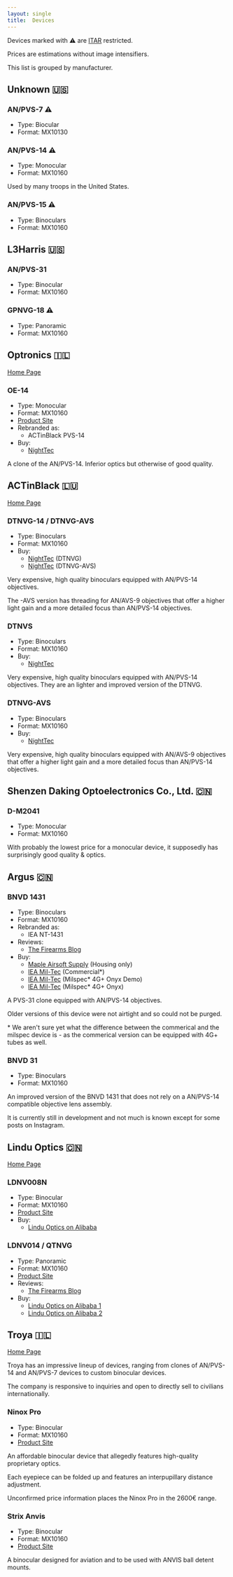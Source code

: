 ```yaml
---
layout: single
title:  Devices
---
```


Devices marked with ⚠️ are [ITAR](/wiki/restrictions#united-states) restricted.

Prices are estimations without image intensifiers.

This list is grouped by manufacturer.


## Unknown 🇺🇸

### AN/PVS-7 ⚠️
* Type: Biocular
* Format: MX10130

### AN/PVS-14 ⚠️
* Type: Monocular
* Format: MX10160

Used by many troops in the United States.

### AN/PVS-15 ⚠️
* Type: Binoculars
* Format: MX10160

## L3Harris 🇺🇸

### AN/PVS-31
* Type: Binocular
* Format: MX10160

### GPNVG-18 ⚠️
* Type: Panoramic
* Format: MX10160

## Optronics 🇮🇱
[Home Page](http://www.optronics.co.il)

### OE-14
* Type: Monocular
* Format: MX10160
* [Product Site](http://www.optronics.co.il/night-vision/oe-14/)
* Rebranded as:
  * ACTinBlack PVS-14
* Buy:
  * [NightTec](https://nighttec.net/shop/pvs14/)

A clone of the AN/PVS-14.
Inferior optics but otherwise of good quality.

## ACTinBlack 🇱🇺
[Home Page](https://actinblack.com/)

### DTNVG-14 / DTNVG-AVS
* Type: Binoculars
* Format: MX10160
* Buy:
  * [NightTec](https://nighttec.net/shop/dtnvg14/) (DTNVG)
  * [NightTec](https://nighttec.net/shop/dtnvgavs/) (DTNVG-AVS)

Very expensive, high quality binoculars equipped with AN/PVS-14 objectives.

The -AVS version has threading for AN/AVS-9 objectives
that offer a higher light gain and a more detailed focus than AN/PVS-14 objectives.

### DTNVS
* Type: Binoculars
* Format: MX10160
* Buy:
  * [NightTec](https://nighttec.net/shop/dtnvg14/)

Very expensive, high quality binoculars equipped with AN/PVS-14 objectives.
They are an lighter and improved version of the DTNVG.

### DTNVG-AVS
* Type: Binoculars
* Format: MX10160
* Buy:
  * [NightTec](https://nighttec.net/shop/dtnvgavs/)

Very expensive, high quality binoculars equipped with AN/AVS-9 objectives
that offer a higher light gain and a more detailed focus than AN/PVS-14 objectives.

## Shenzen Daking Optoelectronics Co., Ltd. 🇨🇳

### D-M2041
* Type: Monocular
* Format: MX10160

With probably the lowest price for a monocular device, it supposedly has surprisingly good quality & optics.


## Argus 🇨🇳

### BNVD 1431
* Type: Binoculars
* Format: MX10160
* Rebranded as:
  * IEA NT-1431
* Reviews:
  * [The Firearms Blog](https://www.thefirearmblog.com/blog/2019/11/15/friday-night-lights-bnvd-1431-review-a-pvs-31-with-pvs-14-optics/)
* Buy:
  * [Maple Airsoft Supply](https://www.mapleairsoftsupply.ca/product/argus-bnvd-1431-night-vision-housing/) (Housing only)
  * [IEA Mil-Tec](https://i-e-a.de/nachtsichttechnik-behoerde/restlichtverstaerker/binokular/720/bnvd-nt-1431-charlie) (Commercial*)
  * [IEA Mil-Tec](https://i-e-a.de/nachtsichttechnik-behoerde/restlichtverstaerker/binokular/722/bnvd-nt-1431-4g-onyx-mil-spec-demo) (Milspec* 4G+ Onyx Demo)
  * [IEA Mil-Tec](https://i-e-a.de/nachtsichttechnik-behoerde/restlichtverstaerker/binokular/721/bnvd-nt-1431-4g-onyx-mil-spec) (Milspec* 4G+ Onyx)

A PVS-31 clone equipped with AN/PVS-14 objectives.

Older versions of this device were not airtight and so could not be purged.

\* We aren't sure yet what the difference between the commerical and the milspec device is - as the commerical version can be equipped with 4G+ tubes as well.


### BNVD 31
* Type: Binoculars
* Format: MX10160

An improved version of the BNVD 1431 that does not rely on a AN/PVS-14 compatible objective lens assembly.

It is currently still in development and not much is known except for some posts on Instagram.


## Lindu Optics 🇨🇳
[Home Page](http://www.linduoptics.com)

### LDNV008N
* Type: Binocular
* Format: MX10160
* [Product Site](http://linduoptics.com/products/night-vision/goggles-pvs31-housing-fov-50.html)
* Buy:
  * [Lindu Optics on Alibaba](https://linduoptics.en.alibaba.com/product/1600095491964-820687285/LINDU_remote_battery_pack_waterproof_FOV_120_degree_1X_magnification_gpnvg_for_sale.html)

### LDNV014 / QTNVG
* Type: Panoramic
* Format: MX10160
* [Product Site](http://linduoptics.com/products/night-vision/4-eyed-tube-gpnvg-fov-120.html)
* Reviews:
  * [The Firearms Blog](https://www.thefirearmblog.com/blog/2020/09/04/friday-night-lights-qtnvg/)
* Buy:
  * [Lindu Optics on Alibaba 1](https://linduoptics.en.alibaba.com/product/1600115721917-820684869/LINDU_OEM_factory_1X_binoculars_night_vision_goggles_gen_3_gen2_with_battery_pack.html)
  * [Lindu Optics on Alibaba 2](https://linduoptics.en.alibaba.com/product/1600115748678-820684869/LINDU_F1_18_optical_system_FOV50_NVGB_infrared_goggles_night_vision_with_1_year_warranty.html)

## Troya 🇮🇱
[Home Page](https://www.troya-tech.com/)

Troya has an impressive lineup of devices, ranging from clones of AN/PVS-14 and AN/PVS-7 devices to
custom binocular devices.

The company is responsive to inquiries and open to directly sell to civilians internationally.

### Ninox Pro
* Type: Binocular
* Format: MX10160
* [Product Site](https://www.troya-tech.com/Products/653/Ninox-Pro-Night-Vision-Binocular)

An affordable binocular device that allegedly features high-quality proprietary optics.

Each eyepiece can be folded up and features an interpupillary distance adjustment.

Unconfirmed price information places the Ninox Pro in the 2600€ range.

### Strix Anvis
* Type: Binocular
* Format: MX10160
* [Product Site](https://www.troya-tech.com/Products/strix/Strix-ANVIS)

A binocular designed for aviation and to be used with ANVIS ball detent mounts.